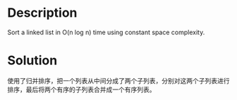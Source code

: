 # Description

Sort a linked list in O(n log n) time using constant space complexity.

# Solution

使用了归并排序，把一个列表从中间分成了两个子列表，分别对这两个子列表进行排序，最后将两个有序的子列表合并成一个有序列表。
